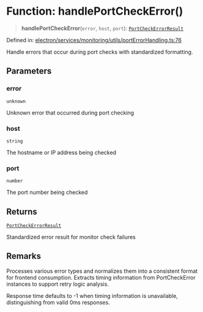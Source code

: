 # Function: handlePortCheckError()

> **handlePortCheckError**(`error`, `host`, `port`): [`PortCheckErrorResult`](../interfaces/PortCheckErrorResult.md)

Defined in: [electron/services/monitoring/utils/portErrorHandling.ts:76](https://github.com/Nick2bad4u/Uptime-Watcher/blob/dca5483e793478722cd3e6e125cafcec5fc771f0/electron/services/monitoring/utils/portErrorHandling.ts#L76)

Handle errors that occur during port checks with standardized formatting.

## Parameters

### error

`unknown`

Unknown error that occurred during port checking

### host

`string`

The hostname or IP address being checked

### port

`number`

The port number being checked

## Returns

[`PortCheckErrorResult`](../interfaces/PortCheckErrorResult.md)

Standardized error result for monitor check failures

## Remarks

Processes various error types and normalizes them into a consistent format
for frontend consumption. Extracts timing information from PortCheckError
instances to support retry logic analysis.

Response time defaults to -1 when timing information is unavailable,
distinguishing from valid 0ms responses.
